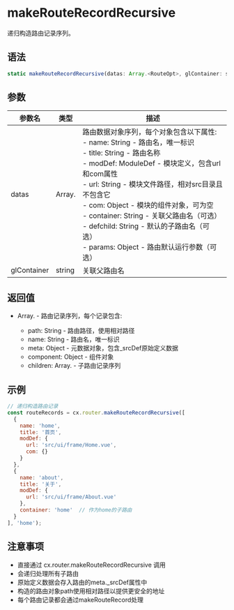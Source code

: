 # makeRouteRecordRecursive

递归构造路由记录序列。

## 语法

```javascript
static makeRouteRecordRecursive(datas: Array.<RouteOpt>, glContainer: string) → {Array.<RouteRecord>}
```

## 参数

| 参数名 | 类型 | 描述 |
|--------|------|------|
| datas | Array.<RouteOpt> | 路由数据对象序列，每个对象包含以下属性:<br>- name: String - 路由名，唯一标识<br>- title: String - 路由名称<br>- modDef: ModuleDef - 模块定义，包含url和com属性<br>  - url: String - 模块文件路径，相对src目录且不包含它<br>  - com: Object - 模块的组件对象，可为空<br>- container: String - 关联父路由名（可选）<br>- defchild: String - 默认的子路由名（可选）<br>- params: Object - 路由默认运行参数（可选） |
| glContainer | string | 关联父路由名 |

## 返回值

- Array.<RouteRecord> - 路由记录序列，每个记录包含:
  - path: String - 路由路径，使用相对路径
  - name: String - 路由名，唯一标识
  - meta: Object - 元数据对象，包含_srcDef原始定义数据
  - component: Object - 组件对象
  - children: Array.<RouteRecord> - 子路由记录序列

## 示例

```javascript
// 递归构造路由记录
const routeRecords = cx.router.makeRouteRecordRecursive([
  {
    name: 'home',
    title: '首页',
    modDef: {
      url: 'src/ui/frame/Home.vue',
      com: {}
    }
  },
  {
    name: 'about',
    title: '关于',
    modDef: {
      url: 'src/ui/frame/About.vue'
    },
    container: 'home'  // 作为home的子路由
  }
], 'home');
```

## 注意事项

- 直接通过 cx.router.makeRouteRecordRecursive 调用
- 会递归处理所有子路由
- 原始定义数据会存入路由的meta._srcDef属性中
- 构造的路由对象path使用相对路径以提供更安全的地址
- 每个路由记录都会通过makeRouteRecord处理
